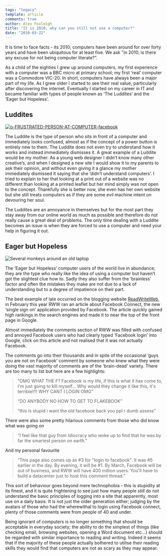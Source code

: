 ```yaml
---
tags: "legacy"
template: article 
comments: true 
author: Alex Foxleigh
title: "It is 2010, why can you still not use a computer?"
date: "2010-03-22"
---
```


It is time to face facts - its 2010; computers have been around for over forty years and have been ubiquitous for at least five. We ask "in 2010, is there any excuse for not being computer literate?”.

<!-- end -->

As a child of the eighties I grew up around computers, my first experience with a computer was a BBC micro at primary school; my first ‘real’ computer was a Commodore VIC-20. In short, computers have always been a major part of my life. As I grew older I started to see their real value, particularly after discovering the internet. Eventually I started on my career in IT and became familiar with types of people known as ‘The Luddites’ and the ‘Eager but Hopeless’.

## Luddites

[![o-FRUSTRATED-PERSON-AT-COMPUTER-facebook](http://staging.digitalfusionmag.com/wp-content/uploads/2015/03/o-FRUSTRATED-PERSON-AT-COMPUTER-facebook-449x304.jpg)](http://staging.digitalfusionmag.com/wp-content/uploads/2015/03/o-FRUSTRATED-PERSON-AT-COMPUTER-facebook.jpg)

The Luddite is the type of person who sits in front of a computer and immediately looks confused, almost as if the concept of a power button is entirely new to them. The Luddite does not even try to understand how it works and instead immediately dismisses it. A great example of a Luddite would be my mother: As a young web designer I didn’t know many other creative’s, and when I designed a new site I would show it to my parents to ask their opinion, and without even giving it a glance my mother immediately dismissed it saying that she ‘didn’t understand computers’. I tried to explain to her that looking at a print out of a website was no different than looking at a printed leaflet but her mind simply was not open to the concept. Thankfully she is better now, she even has her own website but she still treats computers as if they are some evil machine intent on devouring her soul.

The Luddites are an annoyance in themselves but for the most part they stay away from our online world as much as possible and therefore do not really cause a great deal of problems. The only time dealing with a Luddite becomes an issue is when they are forced to use a computer and need your help in figuring it out.

## Eager but Hopeless

![Several monkeys around an old laptop](http://foxleigh.me/wp-content/uploads/2010/03/blog_post_computer_monkeys.jpg "Sadly, they are still more capable than my Mother.")

The ‘Eager but Hopeless’ computer users of the world live in abundance; they are the type who really like the idea of using a computer but haven’t got the slightest clue how to. Sadly they also suffer from the ‘brainless’ factor and often the mistakes they make are not due to a lack of understanding but to a degree of impatience on their part.

The best example of late occurred on the blogging website [ReadWriteWeb](http://www.readwriteweb.com/archives/facebook_wants_to_be_your_one_true_login.php#comments), in February this year RWW ran an article about Facebook Connect, the new ‘single sign on’ application provided by Facebook. The article quickly gained high rankings in the search engines and made it to near the top of the front page in Google.

Almost immediately the comments section of RWW was filled with confused and annoyed Facebook users who had clearly typed ‘Facebook login’ into Google, click on this article and not realised that it was not actually Facebook.

The comments go into their thousands and in spite of the occasional ‘guys you are not on Facebook’ comment by someone who knew what they were doing the vast majority of comments are of the ‘brain-dead’ variety. There are too many to list but here are a few highlights:

> “OMG WHAT THE F? Facebook is my life, if this is what it has come to, I'm just going to kill myself... Why would they change it like this, it's terrible!!!! WHY CANT I LOGIN OMG”
> 
> “DO ANYBODY NO HOW TO GET TO FLAKEBOOK”
> 
> “this is stupid i want the old facebook back you ppl r dumb assess”

There were also some pretty hilarious comments from those who did know what was going on

> “I feel like that guy from Idiocracy who woke up to find that he was by far the smartest person on earth.”

And my personal favourite

> “This page also comes up as #3 for "login to facebook". It was #5 earlier in the day. By evening, it will be #1. By March, Facebook will be out of business, and RWW will have 400 million users. You'll have to build a datacenter just to host this comment thread.”

This sort of behaviour goes beyond mere technophobia - this is stupidity at its finest, and it is quite frightening to see just how many people _still_ do not understand the basic principles of logging into a site that apparently, most use on a daily basis. It is not just the older generation either; judging by the avatars of those who had the wherewithal to login using Facebook connect, plenty of those comments were from people of 40 and under.

Being ignorant of computers is no longer something that should be acceptable in everyday society; the ability to do the simplest of things (like checking email, browsing websites, opening a Word document etc...) should be regarded with similar importance to reading and writing. Indeed it seems that if the majority of these people actually bothered to utilise their reading skills they would find that computers are not as scary as they may appear.
